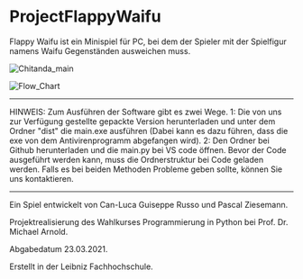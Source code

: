 # ProjectFlappyWaifu

Flappy Waifu ist ein Minispiel für PC, bei dem der Spieler mit der Spielfigur namens Waifu Gegenständen ausweichen muss.

![Chitanda_main](https://user-images.githubusercontent.com/68156445/111909755-d5980200-8a5e-11eb-94b4-6da2fbc27ae3.png)

![Flow_Chart](https://user-images.githubusercontent.com/68156445/111909780-e6e10e80-8a5e-11eb-894e-c4e1c48cd2ad.png)


-------------------------------------------------

HINWEIS: Zum Ausführen der Software gibt es zwei Wege. 1: Die von uns  zur Verfügung gestellte gepackte Version herunterladen und unter dem Ordner "dist" die main.exe ausführen (Dabei kann es dazu führen, dass die exe von dem Antivirenprogramm abgefangen wird). 2: Den Ordner bei Github herunterladen und die main.py bei VS code öffnen. Bevor der Code ausgeführt werden kann, muss die Ordnerstruktur bei Code geladen werden. Falls es bei beiden Methoden Probleme geben sollte, können Sie uns kontaktieren.


-------------------------------------------------

Ein Spiel entwickelt von Can-Luca Guiseppe Russo und Pascal Ziesemann.

Projektrealisierung des Wahlkurses Programmierung in Python bei Prof. Dr. Michael Arnold.

Abgabedatum 23.03.2021.

Erstellt in der Leibniz Fachhochschule.
